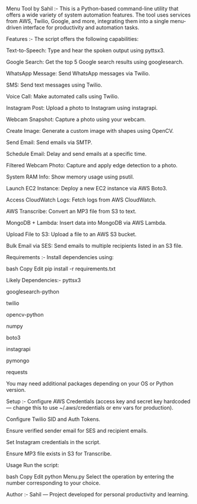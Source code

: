 Menu Tool by Sahil :-
This is a Python-based command-line utility that offers a wide variety of system automation features. The tool uses services from AWS, Twilio, Google, and more, integrating them into a single menu-driven interface for productivity and automation tasks.

Features :-
The script offers the following capabilities:

Text-to-Speech: Type and hear the spoken output using pyttsx3.

Google Search: Get the top 5 Google search results using googlesearch.

WhatsApp Message: Send WhatsApp messages via Twilio.

SMS: Send text messages using Twilio.

Voice Call: Make automated calls using Twilio.

Instagram Post: Upload a photo to Instagram using instagrapi.

Webcam Snapshot: Capture a photo using your webcam.

Create Image: Generate a custom image with shapes using OpenCV.

Send Email: Send emails via SMTP.

Schedule Email: Delay and send emails at a specific time.

Filtered Webcam Photo: Capture and apply edge detection to a photo.

System RAM Info: Show memory usage using psutil.

Launch EC2 Instance: Deploy a new EC2 instance via AWS Boto3.

Access CloudWatch Logs: Fetch logs from AWS CloudWatch.

AWS Transcribe: Convert an MP3 file from S3 to text.

MongoDB + Lambda: Insert data into MongoDB via AWS Lambda.

Upload File to S3: Upload a file to an AWS S3 bucket.

Bulk Email via SES: Send emails to multiple recipients listed in an S3 file.

Requirements :-
Install dependencies using:

bash
Copy
Edit
pip install -r requirements.txt

Likely Dependencies:-
pyttsx3

googlesearch-python

twilio

opencv-python

numpy

boto3

instagrapi

pymongo

requests

You may need additional packages depending on your OS or Python version.

Setup :-
Configure AWS Credentials (access key and secret key hardcoded — change this to use ~/.aws/credentials or env vars for production).

Configure Twilio SID and Auth Tokens.

Ensure verified sender email for SES and recipient emails.

Set Instagram credentials in the script.

Ensure MP3 file exists in S3 for Transcribe.


Usage
Run the script:

bash
Copy
Edit
python Menu.py
Select the operation by entering the number corresponding to your choice.

Author :-
Sahil — Project developed for personal productivity and learning.
